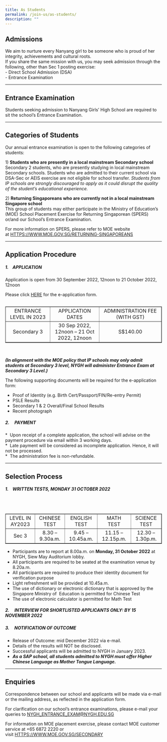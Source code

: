 ```yaml
---
title: As Students
permalink: /join-us/as-students/
description: ""
---
```

## Admissions

We aim to nurture every Nanyang girl to be someone who is proud of her integrity, achievements and cultural roots.  
If you share the same mission with us, you may seek admission through the following, other than Sec 1 posting exercise:  
\- Direct School Admission (DSA)  
\- Entrance Examination

* * *

## Entrance Examination


Students seeking admission to Nanyang Girls’ High School are required to sit the school’s Entrance Examination.

* * *

## Categories of Students


Our annual entrance examination is open to the following categories of students:

1)&nbsp;**Students who are presently in a local mainstream Secondary school**  
Secondary 2 students, who are presently studying in local mainstream Secondary schools. Students who are admitted to their current school via DSA-Sec or AEIS exercise are not eligible for school transfer.&nbsp;_Students from IP schools are strongly discouraged to apply as it could disrupt the quality of the student’s educational experience._

2)&nbsp;**Returning Singaporeans who are currently not in a local mainstream Singapore school**  
This group of students may either participate in the Ministry of Education’s (MOE) School Placement Exercise for Returning Singaporean (SPERS) or/and our School’s Entrance Examination.

For more information on SPERS, please refer to MOE website at&nbsp;[HTTPS://WWW.MOE.GOV.SG/RETURNING-SINGAPOREANS](https://www.moe.gov.sg/returning-singaporeans)

* * *

## Application Procedure


##### 1\. &nbsp; &nbsp;APPLICATION

Application is open from 30 September 2022, 12noon to 21 October 2022, 12noon

Please click&nbsp;[HERE](https://form.gov.sg/60da739dfd0427001162a0d1)&nbsp;for the e-application form.

<table style="box-sizing: border-box; border-collapse: collapse; border-spacing: 0px; max-width: 100%; background-color: transparent; width: 650px;" cellspacing="0" cellpadding="0" border="1" align="left"><tbody style="box-sizing: border-box;"><tr style="box-sizing: border-box;"><td style="box-sizing: border-box; text-align: center; width: 204px;" class="rtecenter">ENTRANCE LEVEL IN 2023</td><td style="box-sizing: border-box; text-align: center; width: 216px;" class="rtecenter">APPLICATION DATES</td><td style="box-sizing: border-box; text-align: center; width: 272px;" class="rtecenter">ADMINISTRATION FEE (WITH GST)</td></tr><tr style="box-sizing: border-box;"><td style="box-sizing: border-box; text-align: center; width: 204px;" class="rtecenter">Secondary 3</td><td style="box-sizing: border-box; text-align: center; width: 216px;" class="rtecenter">30 Sep 2022, 12noon – 21 Oct 2022, 12noon</td><td style="box-sizing: border-box; text-align: center; width: 272px;" class="rtecenter">S$140.00</td></tr></tbody></table>

&nbsp;

**_(In alignment with the MOE policy that IP schools may only admit students at Secondary 3 level, NYGH will administer Entrance Exam at Secondary 3 Level.)_**

The following supporting documents will be required for the e-application form:

*   Proof of Identity (e.g. Birth Cert/Passport/FIN/Re-entry Permit)
*   PSLE Results
*   Secondary 1 &amp; 2 Overall/Final School Results
*   Recent photograph

##### 2\. &nbsp; &nbsp; PAYMENT &nbsp;

\*&nbsp; Upon receipt of a complete application, the school will advise on the payment procedure via email within 3 working days.  
\*&nbsp; Late payment will be considered as incomplete application. Hence, it will not be processed.  
\*&nbsp; The administration fee is non-refundable.

* * *

## Selection Process


##### 1\. &nbsp; &nbsp;WRITTEN TESTS, MONDAY 31&nbsp;OCTOBER 2022

&nbsp;

<table style="box-sizing: border-box; border-collapse: collapse; border-spacing: 0px; max-width: 100%; background-color: transparent; width: 700px;" cellspacing="0" cellpadding="0" border="1" align="left"><tbody style="box-sizing: border-box;"><tr style="box-sizing: border-box;"><td style="box-sizing: border-box; text-align: center;" class="rtecenter">LEVEL IN AY2023</td><td style="box-sizing: border-box; text-align: center;" class="rtecenter">CHINESE TEST</td><td style="box-sizing: border-box; text-align: center;" class="rtecenter">ENGLISH TEST</td><td style="box-sizing: border-box; text-align: center;" class="rtecenter">MATH TEST</td><td style="box-sizing: border-box; text-align: center;" class="rtecenter">SCIENCE TEST</td></tr><tr style="box-sizing: border-box;"><td style="box-sizing: border-box; text-align: center;" class="rtecenter">Sec 3</td><td style="box-sizing: border-box; text-align: center;" class="rtecenter">8.30 – 9.30a.m.</td><td style="box-sizing: border-box; text-align: center;" class="rtecenter">9.45 – 10.45a.m.</td><td style="box-sizing: border-box; text-align: center;" class="rtecenter">11.15 – 12.15p.m.</td><td style="box-sizing: border-box; text-align: center;" class="rtecenter">12.30 – 1.30p.m.</td></tr></tbody></table>

*   Participants are to report at 8.00a.m. on&nbsp;**Monday, 31 October 2022**&nbsp;at NYGH, Siew May Auditorium lobby.
*   All participants are required to be seated at the examination venue by 8.20a.m.
*   All participants are required to produce their identity document for verification purpose
*   Light refreshment will be provided at 10.45a.m.
*   The use of dictionary or electronic dictionary that is approved by the Singapore Ministry of&nbsp; Education is permitted for Chinese Test
*   The use of electronic calculator is permitted for Math Test

##### 2\. &nbsp; &nbsp; INTERVIEW FOR SHORTLISTED APPLICANTS ONLY: BY 15 NOVEMBER 2022

##### 3\. &nbsp; &nbsp;&nbsp;NOTIFICATION OF OUTCOME &nbsp;

*   Release of Outcome:&nbsp;mid December 2022 via e-mail.
*   Details of the results will&nbsp;NOT&nbsp;be disclosed.
*   Successful applicants will be admitted to NYGH in January 2023.&nbsp;
*   **_As a SAP school, all students admitted to NYGH must offer Higher Chinese Language as Mother Tongue Language._**

* * *

## Enquiries

Correspondence between our school and applicants will be made via e-mail or the mailing address, as reflected in the application form.

For clarification on our school’s entrance examinations, please e-mail your queries to&nbsp;[NYGH\_ENTRANCE\_EXAM@NYGH.EDU.SG](mailto:nygh_entrance_exam@nygh.edu.sg)

For information on MOE placement exercise, please contact MOE customer service at +65 6872 2220 or visit&nbsp;[HTTPS://WWW.MOE.GOV.SG/SECONDARY](https://www.moe.gov.sg/secondary)






